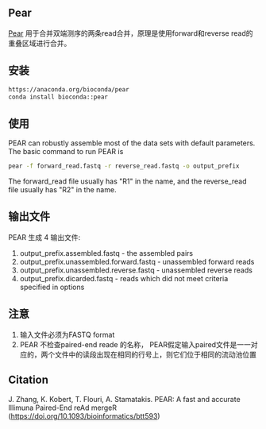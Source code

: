 ## Pear
[Pear](https://github.com/tseemann/PEAR) 用于合并双端测序的两条read合并，原理是使用forward和reverse read的重叠区域进行合并。


## 安装 
```bash
https://anaconda.org/bioconda/pear
conda install bioconda::pear
```
## 使用
PEAR  can  robustly  assemble most of the data sets with default parameters. The
basic command to run PEAR is

```bash
pear -f forward_read.fastq -r reverse_read.fastq -o output_prefix
```
The forward_read file usually has "R1" in the name, and the reverse_read
file usually has "R2" in the name.

## 输出文件 
PEAR 生成 4 输出文件:

1. output_prefix.assembled.fastq - the assembled pairs
2. output_prefix.unassembled.forward.fastq - unassembled forward reads
3. output_prefix.unassembled.reverse.fastq - unassembled reverse reads
4. output_prefix.dicarded.fastq  - reads which did not meet criteria specified in options



## 注意

1. 输入文件必须为FASTQ format
2. PEAR  不检查paired-end reade 的名称， PEAR假定输入paired文件是一一对应的，两个文件中的读段出现在相同的行号上，则它们位于相同的流动池位置


## Citation 

J. Zhang, K. Kobert, T. Flouri, A. Stamatakis. PEAR: A fast and accurate Illimuna Paired-End reAd mergeR (https://doi.org/10.1093/bioinformatics/btt593)
